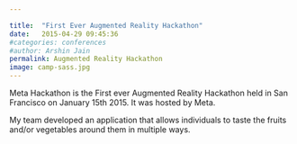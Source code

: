 ```yaml
---

title:  "First Ever Augmented Reality Hackathon"
date:   2015-04-29 09:45:36
#categories: conferences
#author: Arshin Jain
permalink: Augmented Reality Hackathon
image: camp-sass.jpg
---
```


Meta Hackathon is the First ever Augmented Reality Hackathon held in San Francisco on January 15th 2015. It was hosted by Meta.

My team developed an application that allows individuals to taste the fruits and/or vegetables around them in multiple ways.
